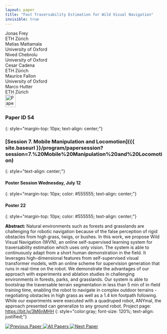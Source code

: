 ```yaml
---
layout: paper
title: "Fast Traversability Estimation for Wild Visual Navigation"
invisible: true
---
```

<div class="paper-authors">
<div class="paper-author-box">
    <div class="paper-author-name">Jonas Frey</div>
    <div class="paper-author-uni">ETH Zürich</div>
</div>
<div class="paper-author-box">
    <div class="paper-author-name">Matias Mattamala</div>
    <div class="paper-author-uni">University of Oxford</div>
</div>
<div class="paper-author-box">
    <div class="paper-author-name">Nived Chebrolu</div>
    <div class="paper-author-uni">University of Oxford</div>
</div>
<div class="paper-author-box">
    <div class="paper-author-name">Cesar Cadena</div>
    <div class="paper-author-uni">ETH Zürich</div>
</div>
<div class="paper-author-box">
    <div class="paper-author-name">Maurice Fallon</div>
    <div class="paper-author-uni">University of Oxford</div>
</div>
<div class="paper-author-box">
    <div class="paper-author-name">Marco Hutter</div>
    <div class="paper-author-uni">ETH Zürich</div>
</div>

</div><div class="paper-pdf">
<div> <a href="http://www.roboticsproceedings.org/rss19/p054.pdf"><img src="{{ site.baseurl }}/images/paper_link.png" alt="Paper Website" width = "33"  height = "40"/></a> </div>
</div>

### Paper ID 54
{: style="margin-top: 10px; text-align: center;"}

### [Session 7. Mobile Manipulation and Locomotion]({{ site.baseurl }}/program/papersession?session=7.%20Mobile%20Manipulation%20and%20Locomotion)
{: style="text-align: center;"}

#### Poster Session Wednesday, July 12
{: style="margin-top: 10px; color: #555555; text-align: center;"}

#### Poster 22
{: style="margin-top: 10px; color: #555555; text-align: center;"}

<b style="color: black;">Abstract: </b>Natural environments such as forests and grasslands are challenging for robotic navigation because of the false perception of rigid obstacles from high grass, twigs, or bushes. In this work, we propose Wild Visual Navigation (WVN), an online self-supervised learning system for traversability estimation which uses only vision. The system is able to continuously adapt from a short human demonstration in the field. It leverages high-dimensional features from self-supervised visual transformer models, with an online scheme for supervision generation that runs in real-time on the robot. We demonstrate the advantages of our approach with experiments and ablation studies in challenging environments in forests, parks, and grasslands. Our system is able to bootstrap the traversable terrain segmentation in less than 5 min of in-field training time, enabling the robot to navigate in complex outdoor terrains - negotiating obstacles in high grass as well as a 1.4 km footpath following. While our experiments were executed with a quadruped robot, ANYmal, the approach presented can generalize to any ground robot. Project page: https://bit.ly/3M6nMHH
{: style="color:gray; font-size: 120%; text-align: justified;"}


<div class="paper-menu">
<a href="{{ site.baseurl }}/program/papers/053/"> <img src="{{ site.baseurl }}/images/previous_paper_icon.png" alt="Previous Paper" title="Previous Paper"/> </a>
<a href="{{ site.baseurl }}/program/papers"><img src="{{ site.baseurl }}/images/overview_icon.png" alt="All Papers" title="All Papers"/> </a>
<a href="{{ site.baseurl }}/program/papers/055/"> <img src="{{ site.baseurl }}/images/next_paper_icon.png" alt="Next Paper" title="Next Paper"/> </a>

</div>

